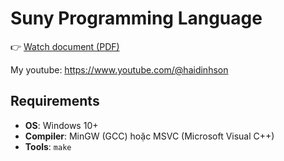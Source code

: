 # Suny Programming Language

👉 [Watch document (PDF)](./document.pdf)

My youtube: https://www.youtube.com/@haidinhson

## Requirements
- **OS**: Windows 10+
- **Compiler**: MinGW (GCC) hoặc MSVC (Microsoft Visual C++)
- **Tools**: `make` 
